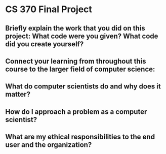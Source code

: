 # CS 370 Final Project

## Briefly explain the work that you did on this project: What code were you given? What code did you create yourself?

## Connect your learning from throughout this course to the larger field of computer science:

## What do computer scientists do and why does it matter?

## How do I approach a problem as a computer scientist?

## What are my ethical responsibilities to the end user and the organization?
